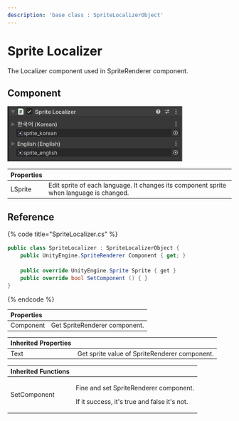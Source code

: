 ```yaml
---
description: 'base class : SpriteLocalizerObject'
---
```


# Sprite Localizer

The Localizer component used in SpriteRenderer component.

## Component

![](../../../.gitbook/assets/sprite_localizer_inspector.png)

| Properties |  |
| :--- | :--- |
| LSprite | Edit sprite of each language. It changes its component sprite when language is changed. |

## Reference

{% code title="SpriteLocalizer.cs" %}
```csharp
public class SpriteLocalizer : SpriteLocalizerObject {
    public UnityEngine.SpriteRenderer Component { get; }
    
    public override UnityEngine.Sprite Sprite { get }  
    public override bool SetComponent () { }
}
```
{% endcode %}

| Properties |  |
| :--- | :--- |
| Component | Get SpriteRenderer component. |

| Inherited Properties |  |
| :--- | :--- |
| Text | Get sprite value of SpriteRenderer component. |

<table>
  <thead>
    <tr>
      <th style="text-align:left">Inherited Functions</th>
      <th style="text-align:left"></th>
    </tr>
  </thead>
  <tbody>
    <tr>
      <td style="text-align:left">SetComponent</td>
      <td style="text-align:left">
        <p>Fine and set SpriteRenderer component.</p>
        <p>If it success, it&apos;s true and false it&apos;s not.</p>
      </td>
    </tr>
  </tbody>
</table>

